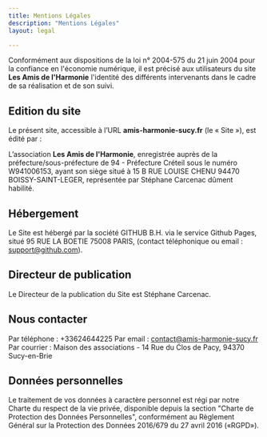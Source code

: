 ```yaml
---
title: Mentions Légales
description: "Mentions Légales"
layout: legal

---
```


Conformément aux dispositions de la loi n° 2004-575 du 21 juin 2004 pour la confiance en l'économie numérique, il est précisé aux utilisateurs du site **Les Amis de l'Harmonie** l'identité des différents intervenants dans le cadre de sa réalisation et de son suivi.

## Edition du site

Le présent site, accessible à l’URL **amis-harmonie-sucy.fr** (le « Site »), est édité par :

L’association **Les Amis de l'Harmonie**, enregistrée auprès de la préfecture/sous-préfecture de 94 - Préfecture Créteil sous le numéro W941006153, ayant son siège situé à 15 B RUE LOUISE CHENU 94470 BOISSY-SAINT-LEGER, représentée par Stéphane Carcenac dûment habilité.

## Hébergement

Le Site est hébergé par la société GITHUB B.H. via le service Github Pages, situé 95 RUE LA BOETIE 75008 PARIS, (contact téléphonique ou email : support@github.com).

## Directeur de publication

Le Directeur de la publication du Site est Stéphane Carcenac.

## Nous contacter

Par téléphone : +33624644225
Par email : contact@amis-harmonie-sucy.fr
Par courrier : Maison des associations - 14 Rue du Clos de Pacy, 94370 Sucy-en-Brie

## Données personnelles

Le traitement de vos données à caractère personnel est régi par notre Charte du respect de la vie privée, disponible depuis la section "Charte de Protection des Données Personnelles", conformément au Règlement Général sur la Protection des Données 2016/679 du 27 avril 2016 («RGPD»).
